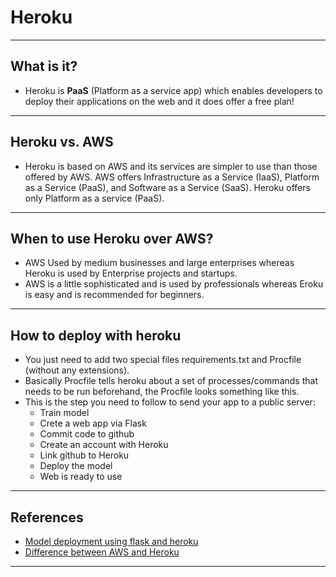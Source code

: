 # Heroku
***

## What is it?
- Heroku is **PaaS** (Platform as a service app) which enables developers to deploy their applications on the web and it does offer a free plan!
***

## Heroku vs. AWS
- Heroku is based on AWS and its services are simpler to use than those offered by AWS. AWS offers Infrastructure as a Service (IaaS), Platform as a Service (PaaS), and Software as a Service (SaaS). Heroku offers only Platform as a service (PaaS).
***

## When to use Heroku over AWS?
- AWS Used by medium businesses and large enterprises	whereas Heroku is used by Enterprise projects and startups.
- AWS is a little sophisticated and is used by professionals whereas Eroku is easy and is recommended for beginners.
***

## How to deploy with heroku
- You just need to add two special files requirements.txt and Procfile (without any extensions).
- Basically Procfile tells heroku about a set of processes/commands that needs to be run beforehand, the Procfile looks something like this.
- This is the step you need to follow to send your app to a public server:
  - Train model
  - Crete a web app via Flask
  - Commit code to github
  - Create an account with Heroku
  - Link github to Heroku
  - Deploy the model
  - Web is ready to use
***

## References
- [Model deployment using flask and heroku](https://towardsdatascience.com/model-deployment-using-flask-c5dcbb6499c9)
- [Difference between AWS and Heroku](https://www.geeksforgeeks.org/difference-between-aws-and-heroku/)
***
